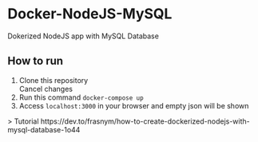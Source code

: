 # Docker-NodeJS-MySQL

Dokerized NodeJS app with MySQL Database

<h2>How to run</h2>
<ol>
	<li>Clone this repository</li>Cancel changes
	<li>
		Run this command <code>docker-compose up</code>
	</li>
	<li>
		Access <code>localhost:3000</code> in your browser and empty json will be shown
	</li>
</ol>
> Tutorial https://dev.to/frasnym/how-to-create-dockerized-nodejs-with-mysql-database-1o44
